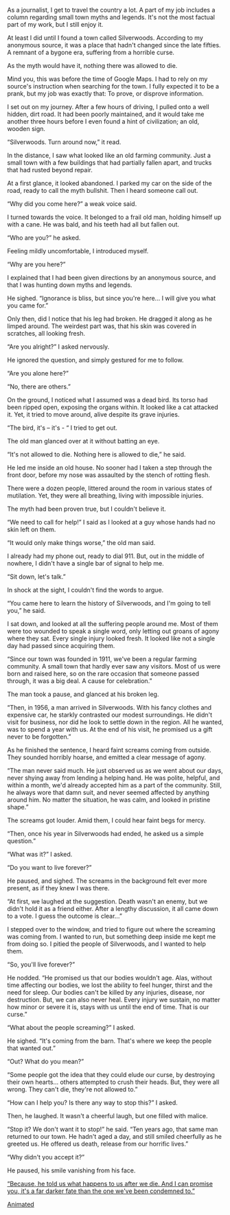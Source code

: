 As a journalist, I get to travel the country a lot. A part of my job includes a column regarding small town myths and legends. It's not the most factual part of my work, but I still enjoy it.

At least I did until I found a town called Silverwoods. According to my anonymous source, it was a place that hadn't changed since the late fifties. A remnant of a bygone era, suffering from a horrible curse.

As the myth would have it, nothing there was allowed to die.

Mind you, this was before the time of Google Maps. I had to rely on my source's instruction when searching for the town. I fully expected it to be a prank, but my job was exactly that: To prove, or disprove information.

I set out on my journey. After a few hours of driving, I pulled onto a well hidden, dirt road. It had been poorly maintained, and it would take me another three hours before I even found a hint of civilization; an old, wooden sign.

“Silverwoods. Turn around now,” it read.

In the distance, I saw what looked like an old farming community. Just a small town with a few buildings that had partially fallen apart, and trucks that had rusted beyond repair.

At a first glance, it looked abandoned. I parked my car on the side of the road, ready to call the myth bullshit. Then I heard someone call out.

“Why did you come here?” a weak voice said.

I turned towards the voice. It belonged to a frail old man, holding himself up with a cane. He was bald, and his teeth had all but fallen out.

“Who are you?” he asked.

Feeling mildly uncomfortable, I introduced myself.

“Why are you here?”

I explained that I had been given directions by an anonymous source, and that I was hunting down myths and legends.

He sighed. “Ignorance is bliss, but since you're here... I will give you what you came for.”

Only then, did I notice that his leg had broken. He dragged it along as he limped around. The weirdest part was, that his skin was covered in scratches, all looking fresh.

“Are you alright?” I asked nervously.

He ignored the question, and simply gestured for me to follow.

“Are you alone here?”

“No, there are others.”

On the ground, I noticed what I assumed was a dead bird. Its torso had been ripped open, exposing the organs within. It looked like a cat attacked it. Yet, it tried to move around, alive despite its grave injuries.

“The bird, it's – it's - “ I tried to get out.

The old man glanced over at it without batting an eye.

“It's not allowed to die. Nothing here is allowed to die,” he said.

He led me inside an old house. No sooner had I taken a step through the front door, before my nose was assaulted by the stench of rotting flesh.

There were a dozen people, littered around the room in various states of mutilation. Yet, they were all breathing, living with impossible injuries.

The myth had been proven true, but I couldn't believe it.

“We need to call for help!” I said as I looked at a guy whose hands had no skin left on them.

“It would only make things worse,” the old man said.

I already had my phone out, ready to dial 911. But, out in the middle of nowhere, I didn't have a single bar of signal to help me.

“Sit down, let's talk.”

In shock at the sight, I couldn't find the words to argue.

“You came here to learn the history of Silverwoods, and I'm going to tell you,” he said.

I sat down, and looked at all the suffering people around me. Most of them were too wounded to speak a single word, only letting out groans of agony where they sat. Every single injury looked fresh. It looked like not a single day had passed since acquiring them.

“Since our town was founded in 1911, we've been a regular farming community. A small town that hardly ever saw any visitors. Most of us were born and raised here, so on the rare occasion that someone passed through, it was a big deal. A cause for celebration.”

The man took a pause, and glanced at his broken leg.

“Then, in 1956, a man arrived in Silverwoods. With his fancy clothes and expensive car, he starkly contrasted our modest surroundings. He didn't visit for business, nor did he look to settle down in the region. All he wanted, was to spend a year with us. At the end of his visit, he promised us a gift never to be forgotten.”

As he finished the sentence, I heard faint screams coming from outside. They sounded horribly hoarse, and emitted a clear message of agony.

“The man never said much. He just observed us as we went about our days, never shying away from lending a helping hand. He was polite, helpful, and within a month, we'd already accepted him as a part of the community. Still, he always wore that damn suit, and never seemed affected by anything around him. No matter the situation, he was calm, and looked in pristine shape.”

The screams got louder. Amid them, I could hear faint begs for mercy.

“Then, once his year in Silverwoods had ended, he asked us a simple question.”

“What was it?” I asked.

“Do you want to live forever?”

He paused, and sighed. The screams in the background felt ever more present, as if they knew I was there.

“At first, we laughed at the suggestion. Death wasn't an enemy, but we didn't hold it as a friend either. After a lengthy discussion, it all came down to a vote. I guess the outcome is clear...”

I stepped over to the window, and tried to figure out where the screaming was coming from. I wanted to run, but something deep inside me kept me from doing so. I pitied the people of Silverwoods, and I wanted to help them.

“So, you'll live forever?”

He nodded. “He promised us that our bodies wouldn't age. Alas, without time affecting our bodies, we lost the ability to feel hunger, thirst and the need for sleep. Our bodies can't be killed by any injuries, disease, nor destruction. But, we can also never heal. Every injury we sustain, no matter how minor or severe it is, stays with us until the end of time. That is our curse.”

“What about the people screaming?” I asked.

He sighed. “It's coming from the barn. That's where we keep the people that wanted out.”

“Out? What do you mean?”

“Some people got the idea that they could elude our curse, by destroying their own hearts... others attempted to crush their heads. But, they were all wrong. They can't die, they're not allowed to.”

“How can I help you? Is there any way to stop this?” I asked.

Then, he laughed. It wasn't a cheerful laugh, but one filled with malice.

“Stop it? We don't want it to stop!” he said. “Ten years ago, that same man returned to our town. He hadn't aged a day, and still smiled cheerfully as he greeted us. He offered us death, release from our horrific lives.”

“Why didn't you accept it?”

He paused, his smile vanishing from his face.

[“Because, he told us what happens to us after we die. And I can promise you, it's a far darker fate than the one we've been condemned to.”](https://www.facebook.com/richard.saxon.author)

[Animated](https://www.youtube.com/channel/UCnVGkEmk7_bbnB8opoerEAQ)
